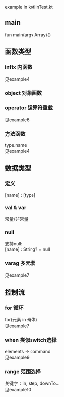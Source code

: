 example in kotlinTest.kt
## main
fun main(args Array<String>){}
## 函数类型
### infix 内函数
见example4
### object 对象函数
### operator 运算符重载
见example6
### 方法函数
type.name  
见example4
## 数据类型
### 定义
[name] : [type]
### val & var
常量/非常量
### null
支持null:  
[name] : String? = null
### varag 多元素
见example7
## 控制流
### for 循环
for(元素 in 母体)  
见example7
### when 类似switch选择
elements -> command  
见example9
### range 范围选择
关键字：in, step, downTo...  
见example10

